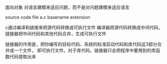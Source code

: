 面向对象
对语言建模来适应问题，而不是对问题建模来适应语言

source code file
a.c
basename
extension

c通过编译和链接来把源代码转换成可执行文件
编译器把源代码转换成中间代码，链接器把中间代码和其他代码合并，生成可执行文件

链接器的作用是，把你编写的目标代码、系统的标准启动代码和库代码这3部分合并成一个文件，
即可执行文件。对于库代码，链接器只会把程序中要用到的库函数代码提取出来





